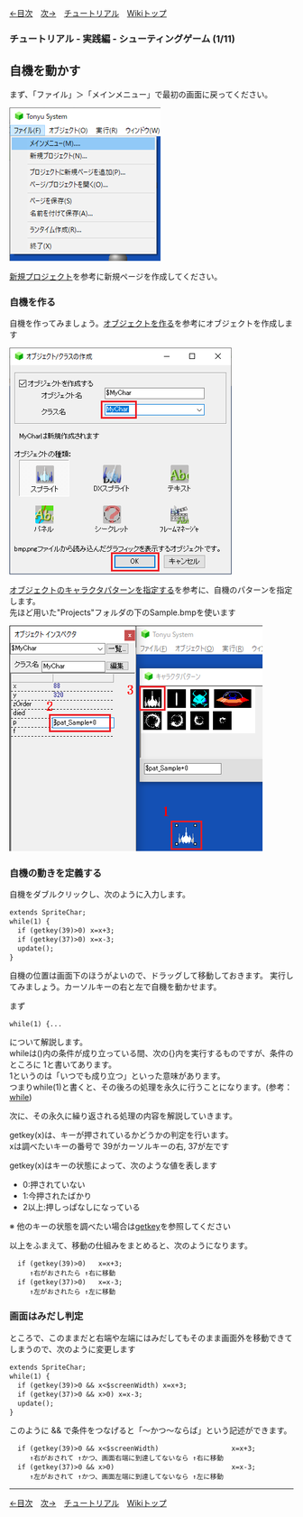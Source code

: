 
[←目次](./tutorial)&emsp;[次→](./tr-stg02)&emsp;[チュートリアル](./tutorial)&emsp;[Wikiトップ](./)

<title>チュートリアル - 実践編 - シューティングゲーム (1/11) - 自機を動かす</title>

### チュートリアル - 実践編 - シューティングゲーム (1/11)
## 自機を動かす

まず、「ファイル」＞「メインメニュー」で最初の画面に戻ってください。

![return-main.png](./img/return-main.png)

[新規プロジェクト](./tr-basic01)を参考に新規ページを作成してください。

### 自機を作る

自機を作ってみましょう。[オブジェクトを作る](./tr-basic02)を参考にオブジェクトを作成します

![mkmychar.png](./img/mkmychar.png)

[オブジェクトのキャラクタパターンを指定する](./tr-basic06)を参考に、自機のパターンを指定します。  
先ほど用いた"Projects"フォルダの下のSample.bmpを使います  

![sel-patmy.png](./img/sel-patmy.png)

### 自機の動きを定義する

自機をダブルクリックし、次のように入力します。

```
extends SpriteChar;
while(1) {
  if (getkey(39)>0) x=x+3;
  if (getkey(37)>0) x=x-3;
  update();
}
```

自機の位置は画面下のほうがよいので、ドラッグして移動しておきます。 実行してみましょう。カーソルキーの右と左で自機を動かせます。

まず

```
while(1) {...
```

について解説します。  
whileは()内の条件が成り立っている間、次の{}内を実行するものですが、条件のところに 1と書いてあります。  
1というのは「いつでも成り立つ」といった意味があります。  
つまりwhile(1)と書くと、その後ろの処理を永久に行うことになります。(参考：[while](./rf-while))  

次に、その永久に繰り返される処理の内容を解説していきます。  

getkey(x)は、キーが押されているかどうかの判定を行います。  
xは調べたいキーの番号で 39がカーソルキーの右, 37が左です

getkey(x)はキーの状態によって、次のような値を表します  

- 0:押されていない  
- 1:今押されたばかり  
- 2以上:押しっぱなしになっている  

※ 他のキーの状態を調べたい場合は[getkey](./rf-object#objectgetkey)を参照してください

以上をふまえて、移動の仕組みをまとめると、次のようになります。

```
  if (getkey(39)>0)   x=x+3;
     ↑右がおされたら ↑右に移動
  if (getkey(37)>0)   x=x-3;
     ↑左がおされたら ↑左に移動
```

### 画面はみだし判定

ところで、このままだと右端や左端にはみだしてもそのまま画面外を移動できてしまうので、次のように変更します

```
extends SpriteChar;
while(1) {
  if (getkey(39)>0 && x<$screenWidth) x=x+3;
  if (getkey(37)>0 && x>0) x=x-3;
  update();
}
```

このように && で条件をつなげると「～かつ～ならば」という記述ができます。

```
  if (getkey(39)>0 && x<$screenWidth)                  x=x+3;
     ↑右がおされて ↑かつ、画面右端に到達してないなら ↑右に移動
  if (getkey(37)>0 && x>0)                             x=x-3;
     ↑左がおされて ↑かつ、画面左端に到達してないなら ↑左に移動
```

***

[←目次](./tutorial)&emsp;[次→](./tr-stg02)&emsp;[チュートリアル](./tutorial)&emsp;[Wikiトップ](./)
